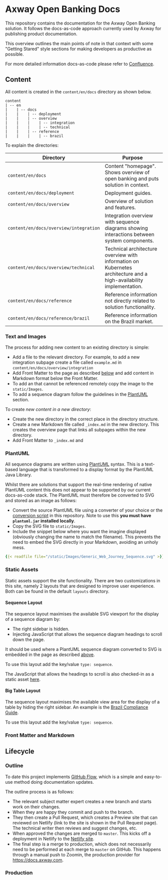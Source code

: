 # Axway Open Banking Docs

This repository contains the documentation for the Axway Open Banking solution. It follows the docs-as-code approach currently used by Axway for publishing product documentation.

This overview outlines the main points of note in that context with some "Getting Stared" style sections for making developers as productive as possible.

For more detailed information docs-as-code please refer to [Confluence](https://confluence.axway.com/display/RDAPI/Docs+as+code+approach).

## Content

All content is created in the `content/en/docs` directory as shown below.

```
content
| -- en
|    | -- docs
|    |    | -- deployment
|    |    | -- overview
|    |    |    | -- integration
|    |    |    | -- technical
|    |    | -- reference
|    |    |    | -- brazil
```

To explain the directories:

| Directory | Purpose |
| --------- | ------- |
| `content/en/docs` | Content "homepage". Shows overview of open banking and puts solution in context. |
| `content/en/docs/deployment` | Deployment guides. |
| `content/en/docs/overview` | Overview of solution and features. |
| `content/en/docs/overview/integration` | Integration overview with sequence diagrams showing interactions between system components. |
| `content/en/docs/overview/technical` | Technical architecture overview with information on Kubernetes architecture and a high-availability implementation. |
| `content/en/docs/reference` | Reference information not directly related to solution functionality. |
| `content/en/docs/reference/brazil` | Reference information on the Brazil market. |

### Text and Images

The process for adding new content to an existing directory is simple:

* Add a file to the relevant directory. For example, to add a new integration subpage create a file called `example.md` in `content/en/docs/overview/integration`
* Add Front Matter to the page as described [below](#front-matter-and-markdown) and add content in Markdown format below the Front Matter.
* To add an that cannot be referenced remotely copy the image to the `static/Images`.
* To add a sequence diagram follow the guidelines in the [PlantUML](#plantuml) section.

To create *new content in a new directory*:

* Create the new directory in the correct place in the directory structure.
* Create a new Markdown file called `_index.md` in the new directory. This creates the overview page that links all subpages within the new directory.
* Add Front Matter to `_index.md` and 

### PlantUML

All sequence diagrams are written using [PlantUML](https://plantuml.com/sequence-diagram) syntax. This is a text-based language that is transformed to a display format by the PlantUML Java Library.

Whilst there are solutions that support the real-time rendering of native PlantUML content this does not appear to be supported by our current docs-as-code stack. The PlantUML must therefore be converted to SVG and stored as an image as follows:

* Convert the source PlantUML file using a converter of your choice or the [conversion script](scripts/convert-plantuml.sh) in this repository. Note to use this **you must have `plantuml.jar` installed locally**.
* Copy the SVG file to `static/Images`.
* Include the snippet below where you want the imagine displayed (obviously changing the name to match the filename). This prevents the need to embed the SVG directly in your Markdown, avoiding an unholy mess.

```yaml
{{< readfile file="/static/Images/Generic_Web_Journey_Sequence.svg" >}}
```

### Static Assets

Static assets support the site functionality. There are two customizations in this site, namely 2 layouts that are designed to improve user experience. Both can be found in the default `layouts` directory.

#### Sequence Layout

The sequence layout maximises the available SVG viewport for the display of a sequence diagram by:

* The right sidebar is hidden.
* Injecting JavaScript that allows the sequence diagram headings to scroll down the page.

It should be used where a PlantUML sequence diagram converted to SVG is embedded in the page as described [above](#plantuml).

To use this layout add the key/value `type: sequence`.

The JavaScript that allows the headings to scroll is also checked-in as a static asset [here](static/js/scroll-sequence-diagram-headings.js).

#### Big Table Layout

The sequence layout maximises the available view area for the display of a table by hiding the right sidebar. An example is the [Brazil Compliance Guide](content/en/docs/reference/brazil/compliance.md).

To use this layout add the key/value `type: sequence`.

### Front Matter and Markdown

## Lifecycle

### Outline

To date this project implements [GitHub Flow](https://guides.github.com/introduction/flow/), which is a simple and easy-to-use method doing documentation updates.

The outline process is as follows:

* The relevant subject matter expert creates a new branch and starts work on their changes.
* When they are happy they commit and push to the branch.
* They then create a Pull Request, which creates a Preview site that can reviewed on Netlify (link to the site is shown in the Pull Request page). The technical writer then reviews and suggest changes, etc.
* When approved the changes are merged to `master`. This kicks off a deployment in Netlify to the [Netlify site](https://axway-open-banking-docs.netlify.app/).
* The final step is a merge to production, which does not necessarily need to be performed at each merge to `master` on GitHub. This happens through a manual push to Zoomin, the production provider for https://docs.axway.com.

### Production